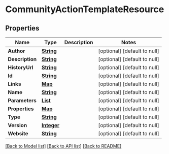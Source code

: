 # CommunityActionTemplateResource
## Properties

Name | Type | Description | Notes
------------ | ------------- | ------------- | -------------
**Author** | [**String**](string.md) |  | [optional] [default to null]
**Description** | [**String**](string.md) |  | [optional] [default to null]
**HistoryUrl** | [**String**](string.md) |  | [optional] [default to null]
**Id** | [**String**](string.md) |  | [optional] [default to null]
**Links** | [**Map**](string.md) |  | [optional] [default to null]
**Name** | [**String**](string.md) |  | [optional] [default to null]
**Parameters** | [**List**](ActionTemplateParameterResource.md) |  | [optional] [default to null]
**Properties** | [**Map**](PropertyValueResource.md) |  | [optional] [default to null]
**Type** | [**String**](string.md) |  | [optional] [default to null]
**Version** | [**Integer**](integer.md) |  | [optional] [default to null]
**Website** | [**String**](string.md) |  | [optional] [default to null]

[[Back to Model list]](../README.md#documentation-for-models) [[Back to API list]](../README.md#documentation-for-api-endpoints) [[Back to README]](../README.md)

